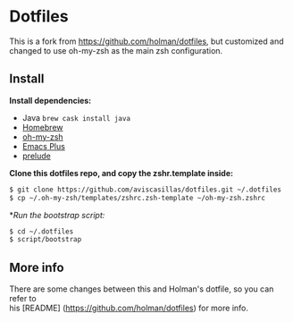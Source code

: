 # Dotfiles
This is a fork from https://github.com/holman/dotfiles, but customized and changed
to use oh-my-zsh as the main zsh configuration.

## Install

**Install dependencies:**

- Java `brew cask install java`
- [Homebrew](https://brew.sh/)
- [oh-my-zsh](https://github.com/robbyrussell/oh-my-zsh)
- [Emacs Plus](https://github.com/d12frosted/homebrew-emacs-plus)
- [prelude](https://github.com/aviscasillas/prelude)


**Clone this dotfiles repo,  and copy the zshr.template inside:**
```sh
$ git clone https://github.com/aviscasillas/dotfiles.git ~/.dotfiles
$ cp ~/.oh-my-zsh/templates/zshrc.zsh-template ~/oh-my-zsh.zshrc
```

**Run the bootstrap script:*
```sh
$ cd ~/.dotfiles
$ script/bootstrap
```

## More info
There are some changes between this and Holman's dotfile, so you can refer to  
his [README] (https://github.com/holman/dotfiles) for more info.
